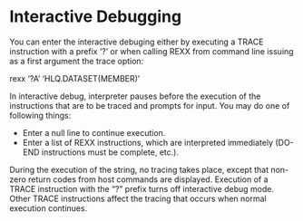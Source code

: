 # Interactive Debugging

You can enter the interactive debuging either by executing a TRACE
instruction with a prefix ‘?’ or when calling REXX from command line
issuing as a first argument the trace option:

rexx ‘?A’ ‘HLQ.DATASET(MEMBER)’

In interactive debug, interpreter pauses before the execution of the
instructions that are to be traced and prompts for input. You may do one
of following things:

- Enter a null line to continue execution.
- Enter a list of REXX instructions, which are interpreted immediately
  (DO-END instructions must be complete, etc.).

During the execution of the string, no tracing takes place, except that
non-zero return codes from host commands are displayed. Execution of a
TRACE instruction with the “?” prefix turns off interactive debug mode.
Other TRACE instructions affect the tracing that occurs when normal
execution continues.
